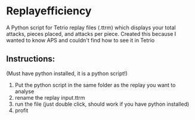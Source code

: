 # Replayefficiency
A Python script for Tetrio replay files (.ttrm) which displays your total attacks, pieces placed, and attacks per piece. 
Created this because I wanted to know APS and couldn't find how to see it in Tetrio

## Instructions:
(Must have python installed, it is a python script!)
1. Put the python script in the same folder as the replay you want to analyse
2. rename the replay input.ttrm
3. run the file (just double click, should work if you have python installed)
4. profit

